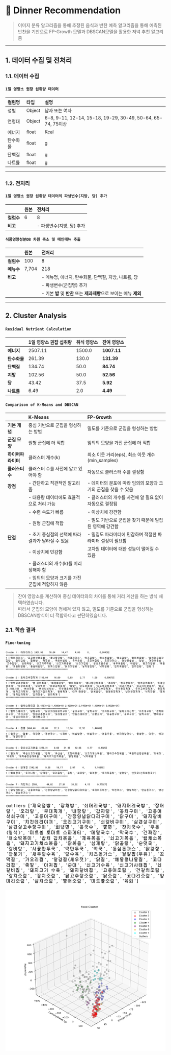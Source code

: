 # :pushpin: Dinner Recommendation
>이미지 분류 알고리즘을 통해 추정된 음식과 반찬 예측 알고리즘을 통해 예측된 반찬을 기반으로 FP-Growth 모델과 DBSCAN모델을 활용한 저녁 추천 알고리즘

---

## 1. 데이터 수집 및 전처리

### 1.1. 데이터 수집

#### `1일 영양소 권장 섭취량 데이터`

| **컬럼명** | **타입** | **설명** |
| :-- | :-- | :-- |
| 성별 | Object | 남자 또는 여자 |
| 연령대 | Object | 6-8, 9-11, 12-14, 15-18, 19-29, 30-49, 50-64, 65-74, 75이상 |
| 에너지 | float | Kcal |
| 탄수화물 | float | g |
| 단백질 | float | g |
| 나트륨 | float | g |

---

### 1.2. 전처리

#### `1일 영양소 권장 섭취량 데이터의 파생변수(지방, 당) 추가`

|  | **원본** | **전처리** |
| :-- | :-- | :-- |
| **컬럼수** | 6 | 8 |
| **비고** |  | - 파생변수(지방, 당) 추가 |

#### `식품영양성분DB 차원 축소 및 메인메뉴 추출` 
<!-- (메뉴명, 에너지, 탄수화물, 단백질, 지방, 나트륨, 당) -->

|  | **원본** | **전처리** |
| :-- | :-- | :-- |
| **컬럼수** | 100 | 8 |
| **메뉴수** | 7,704 | 218 |
| **비고** |  | - 메뉴명, 에너지, 탄수화물, 단백질, 지방, 나트륨, 당 |
|  |  | - 파생변수(군집명) 추가 |
|  |  | - 기본 **밥** 및 **반찬** 또는 **제과제빵**으로 보이는 메뉴 **제외** |

---

## 2. Cluster Analysis

#### `Residual Nutrient Calculation`

|  | **1일 영양소 권잡 섭취량** | **취식 영양소** | **잔여 영양소** |
| :-- | :-- | :-- | :-- |
| **에너지** | 2507.11 | 1500.0 | **1007.11** |
| **탄수화물** | 261.39 | 130.0 | **131.39** |
| **단백질** | 134.74 | 50.0 | **84.74** |
| **지방** | 102.56 | 50.0 | **52.56** |
| **당** | 43.42 | 37.5 | **5.92** |
| **나트륨** | 6.49 | 2.0 | **4.49** |

#### `Comparison of K-Means and DBSCAN`

|  | **K-Means** | **FP-Growth** |
| :-- | :-- | :-- |
| **기본 개념** | 중심 기반으로 군집을 형성하는 방법 | 밀도를 기준으로 군집을 형성하는 방법 |
| **군집 모양** | 원형 군집에 더 적합 | 임의의 모양을 가진 군집에 더 적합 |
| **하이퍼파라미터** | 클러스터 개수(k) | 최소 이웃 거리(eps), 최소 이웃 개수(min_samples)  |
| **클러스터 수** | 클러스터 수를 사전에 알고 있어야 함 | 자동으로 클러스터 수를 결정함 |
| **장점** | - 간단하고 직관적인 알고리즘 | - 데이터의 분포에 따라 임의의 모양과 크기의 군집을 찾을 수 있음 |
|  | - 대용량 데이터에도 효율적으로 처리 가능 | - 클러스터의 개수를 사전에 알 필요 없이 자동으로 결정됨 |
|  | - 수렴 속도가 빠름 | - 이상치에 강건함 |
|  | - 원형 군집에 적합 | - 밀도 기반으로 군집을 찾기 때문에 밀집된 영역에 강건함 |
| **단점** | - 초기 중심점의 선택에 따라 결과가 달라질 수 있음 | - 밀집도 파라미터에 민감하며 적절한 파라미터 설정이 필요함 |
|  | - 이상치에 민감함 | 고차원 데이터에 대한 성능이 떨어질 수 있음 |	
|  | - 클러스터의 개수(k)를 미리 정해야 함 |  |	
|  | - 임의의 모양과 크기를 가진 군집에 적합하지 않음 |  |	
   
>잔여 영양소를 계산하여 중심 데이터와의 차이를 통해 거리 계산을 하는 방식 채택하였습니다.   <br>
>따라서 군집의 모양이 정해져 있지 않고, 밀도를 기준으로 군집을 형성하는 DBSCAN방식이 더 적합하다고 판단하였습니다.    <br>

### 2.1. 학습 결과

#### `Fine-tuning`

![](./Graph/군집결과.png)

![](./Graph/아웃라이어결과.png)

![](./Graph/dbscan_outlier_3d_graph.png)